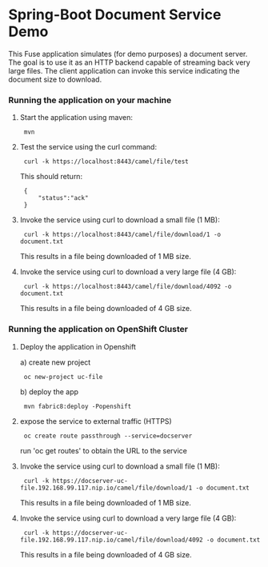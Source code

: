 # Spring-Boot Document Service Demo

This Fuse application simulates (for demo purposes) a document server.
The goal is to use it as an HTTP backend capable of streaming back very large files.
The client application can invoke this service indicating the document size to download.


### Running the application on your machine

1) Start the application using maven:

		mvn

2) Test the service using the curl command:

		curl -k https://localhost:8443/camel/file/test

   This should return:

		{
		    "status":"ack"
		}

3) Invoke the service using curl to download a small file (1 MB):

		curl -k https://localhost:8443/camel/file/download/1 -o document.txt
	
   This results in a file being downloaded of 1 MB size.


4) Invoke the service using curl to download a very large file (4 GB):

		curl -k https://localhost:8443/camel/file/download/4092 -o document.txt
	
   This results in a file being downloaded of 4 GB size.



### Running the application on OpenShift Cluster

1) Deploy the application in Openshift

	a) create new project

		oc new-project uc-file

	b) deploy the app

		mvn fabric8:deploy -Popenshift


2) expose the service to external traffic (HTTPS)

		oc create route passthrough --service=docserver

   run 'oc get routes' to obtain the URL to the service


3) Invoke the service using curl to download a small file (1 MB):

		curl -k https://docserver-uc-file.192.168.99.117.nip.io/camel/file/download/1 -o document.txt
	
   This results in a file being downloaded of 1 MB size.


4) Invoke the service using curl to download a very large file (4 GB):

		curl -k https://docserver-uc-file.192.168.99.117.nip.io/camel/file/download/4092 -o document.txt
	
   This results in a file being downloaded of 4 GB size.

